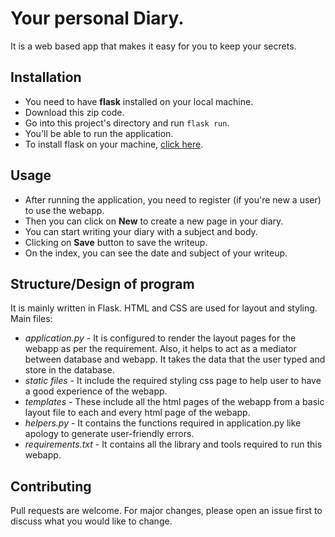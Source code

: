# Your personal Diary.
It is a web based app that makes it easy for you to keep your secrets.

## Installation
- You need to have **flask** installed on your local machine.
- Download this zip code.
- Go into this project's directory and run `flask run`.
- You'll be able to run the application.
- To install flask on your machine, [click here](https://phoenixnap.com/kb/install-flask).

## Usage
- After running the application, you need to register (if you're new a user) to use the webapp.
- Then you can click on **New** to create a new page in your diary.
- You can start writing your diary with a subject and body.
- Clicking on **Save** button to save the writeup.
- On the index, you can see the date and subject of your writeup.

## Structure/Design of program
It is mainly written in Flask. HTML and CSS are used for layout and styling.
<br>
Main files:
<br>
* *application.py* - It is configured to render the layout pages for the webapp as per the requirement. Also, it helps to act as a mediator between database and webapp. It takes the data that the user typed and store in the database.
* *static files* - It include the required styling css page to help user to have a good experience of the webapp.
* *templates* - These include all the html pages of the webapp from a basic layout file to each and every html page of the webapp.
* *helpers.py* - It contains the functions required in application.py like apology to generate user-friendly errors.
* *requirements.txt* - It contains all the library and tools required to run this webapp.

## Contributing
Pull requests are welcome. For major changes, please open an issue first to discuss what you would like to change.

